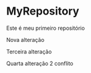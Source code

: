 # MyRepository

Este é meu primeiro repositório

Nova alteração

Terceira alteração

Quarta alteração 2 conflito
